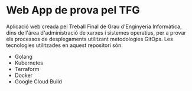 # Web App de prova pel TFG

Aplicació web creada pel Treball Final de Grau d'Enginyeria Informàtica, dins de l'àrea d'administració de xarxes i
sistemes operatius, per a provar els processos de desplegaments utilitzant metodologies GitOps. Les tecnologies utilitzades
en aquest repositori són:

- Golang
- Kubernetes
- Terraform
- Docker
- Google Cloud Build
